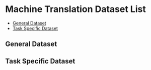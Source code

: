 # Machine Translation Dataset List

* [General Dataset](#general_dataset)
* [Task Specific Dataset](#task_specific_dataset)

<h2 id="general_dataset">General Dataset</h2> 


<h2 id="task_specific_dataset">Task Specific Dataset</h2> 
